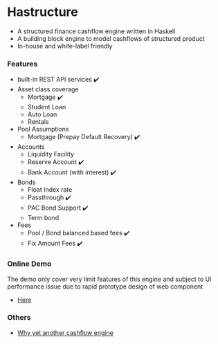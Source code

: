 # Hastructure
* A structured finance cashflow engine written in Haskell
* A building block engine to model cashflows of structured product
* In-house and white-label friendly

### Features
* built-in REST API services :heavy_check_mark:
* Asset class coverage
  * Mortgage  :heavy_check_mark:
  * Student Loan
  * Auto Loan
  * Rentals
* Pool Assumptions
  * Mortgage (Prepay Default Recovery) :heavy_check_mark:
* Accounts
  * Liquidity Facility
  * Reserve Account  :heavy_check_mark:
  * Bank Account (with interest) :heavy_check_mark:
* Bonds
  * Float Index rate
  * Passthrough :heavy_check_mark:
  * PAC Bond Support :heavy_check_mark:
  * Term bond
* Fees
  * Pool / Bond balanced based fees  :heavy_check_mark:
  * Fix Amount Fees  :heavy_check_mark:

### Online Demo

The demo only cover very limit features of this engine and subject to UI performance issue due to rapid prototype design of web component

* [Here](https://deal-bench.xyz)


### Others
* [Why yet another cashflow engine](https://github.com/yellowbean/Hastructure/wiki/Why-Yet-Anohter-Cashflow-Engine)
